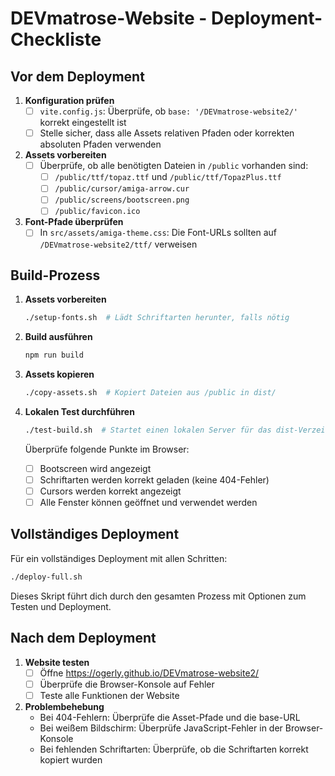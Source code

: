 # DEVmatrose-Website - Deployment-Checkliste

## Vor dem Deployment

1. **Konfiguration prüfen**
   - [ ] `vite.config.js`: Überprüfe, ob `base: '/DEVmatrose-website2/'` korrekt eingestellt ist
   - [ ] Stelle sicher, dass alle Assets relativen Pfaden oder korrekten absoluten Pfaden verwenden

2. **Assets vorbereiten**
   - [ ] Überprüfe, ob alle benötigten Dateien in `/public` vorhanden sind:
     - [ ] `/public/ttf/topaz.ttf` und `/public/ttf/TopazPlus.ttf`
     - [ ] `/public/cursor/amiga-arrow.cur`
     - [ ] `/public/screens/bootscreen.png`
     - [ ] `/public/favicon.ico`

3. **Font-Pfade überprüfen**
   - [ ] In `src/assets/amiga-theme.css`: Die Font-URLs sollten auf `/DEVmatrose-website2/ttf/` verweisen

## Build-Prozess

1. **Assets vorbereiten**
   ```bash
   ./setup-fonts.sh  # Lädt Schriftarten herunter, falls nötig
   ```

2. **Build ausführen**
   ```bash
   npm run build
   ```

3. **Assets kopieren**
   ```bash
   ./copy-assets.sh  # Kopiert Dateien aus /public in dist/
   ```

4. **Lokalen Test durchführen**
   ```bash
   ./test-build.sh  # Startet einen lokalen Server für das dist-Verzeichnis
   ```
   Überprüfe folgende Punkte im Browser:
   - [ ] Bootscreen wird angezeigt
   - [ ] Schriftarten werden korrekt geladen (keine 404-Fehler)
   - [ ] Cursors werden korrekt angezeigt
   - [ ] Alle Fenster können geöffnet und verwendet werden

## Vollständiges Deployment

Für ein vollständiges Deployment mit allen Schritten:

```bash
./deploy-full.sh
```

Dieses Skript führt dich durch den gesamten Prozess mit Optionen zum Testen und Deployment.

## Nach dem Deployment

1. **Website testen**
   - [ ] Öffne https://ogerly.github.io/DEVmatrose-website2/
   - [ ] Überprüfe die Browser-Konsole auf Fehler
   - [ ] Teste alle Funktionen der Website

2. **Problembehebung**
   - Bei 404-Fehlern: Überprüfe die Asset-Pfade und die base-URL
   - Bei weißem Bildschirm: Überprüfe JavaScript-Fehler in der Browser-Konsole
   - Bei fehlenden Schriftarten: Überprüfe, ob die Schriftarten korrekt kopiert wurden
